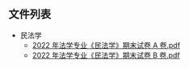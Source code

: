 

## 文件列表

- 民法学
    - [2022 年法学专业《民法学》期末试卷 A 卷.pdf](https://github.com/Open-BJUT/BJUT-Helper/raw/master/./%E6%B0%91%E6%B3%95%E5%AD%A6/2022%20%E5%B9%B4%E6%B3%95%E5%AD%A6%E4%B8%93%E4%B8%9A%E3%80%8A%E6%B0%91%E6%B3%95%E5%AD%A6%E3%80%8B%E6%9C%9F%E6%9C%AB%E8%AF%95%E5%8D%B7%20A%20%E5%8D%B7.pdf)
    - [2022 年法学专业《民法学》期末试卷 B 卷.pdf](https://github.com/Open-BJUT/BJUT-Helper/raw/master/./%E6%B0%91%E6%B3%95%E5%AD%A6/2022%20%E5%B9%B4%E6%B3%95%E5%AD%A6%E4%B8%93%E4%B8%9A%E3%80%8A%E6%B0%91%E6%B3%95%E5%AD%A6%E3%80%8B%E6%9C%9F%E6%9C%AB%E8%AF%95%E5%8D%B7%20B%20%E5%8D%B7.pdf)
